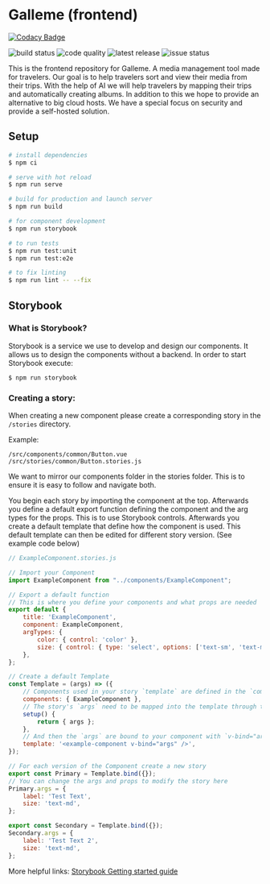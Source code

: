 # Galleme (frontend)

[![Codacy Badge](https://api.codacy.com/project/badge/Grade/8a5a94b1da3f4ece88f663027255b4d8)](https://app.codacy.com/gh/Galleme/frontend?utm_source=github.com&utm_medium=referral&utm_content=Galleme/frontend&utm_campaign=Badge_Grade_Settings)

![build status](https://img.shields.io/github/workflow/status/Galleme/frontend/Frontend?style=for-the-badge)
![code quality](https://img.shields.io/codacy/grade/52b25042d60647008d7a843203eb5b3b?style=for-the-badge)
![latest release](https://img.shields.io/github/v/release/Galleme/frontend?color=%23ff5500&include_prereleases&style=for-the-badge)
![issue status](https://img.shields.io/github/issues-raw/Galleme/frontend?color=%23ff5500&style=for-the-badge)

This is the frontend repository for Galleme. A media management tool made for travelers.
Our goal is to help travelers sort and view their media from their trips. With the help of 
AI we will help travelers by mapping their trips and automatically creating albums. 
In addition to this we hope to provide an alternative to big cloud hosts. We have a special focus
on security and provide a self-hosted solution.

## Setup

```bash
# install dependencies
$ npm ci

# serve with hot reload
$ npm run serve

# build for production and launch server
$ npm run build

# for component development
$ npm run storybook

# to run tests
$ npm run test:unit
$ npm run test:e2e

# to fix linting
$ npm run lint -- --fix
```

## Storybook

### What is Storybook?
Storybook is a service we use to develop and design our components. 
It allows us to design the components without a backend. In order to start Storybook execute:

`$ npm run storybook`

### Creating a story:
When creating a new component please create a corresponding story in the `/stories` directory.

Example:
```
/src/components/common/Button.vue
/src/stories/common/Button.stories.js
```

We want to mirror our components folder in the stories folder. This is to ensure it is easy to follow and navigate both.

You begin each story by importing the component at the top. Afterwards you define a default
export function defining the component and the arg types for the props. This is to use Storybook controls.
Afterwards you create a default template that define how the component is used. This default template can then 
be edited for different story version. (See example code below)

```js
// ExampleComponent.stories.js

// Import your Component
import ExampleComponent from "../components/ExampleComponent";

// Export a default function
// This is where you define your components and what props are needed
export default {
    title: 'ExampleComponent',
    component: ExampleComponent,
    argTypes: {
        color: { control: 'color' },
        size: { control: { type: 'select', options: ['text-sm', 'text-md', 'text-xl'] } },
    },
};

// Create a default Template
const Template = (args) => ({
    // Components used in your story `template` are defined in the `components` object
    components: { ExampleComponent },
    // The story's `args` need to be mapped into the template through the `setup()` method
    setup() {
        return { args };
    },
    // And then the `args` are bound to your component with `v-bind="args"`
    template: '<example-component v-bind="args" />',
});

// For each version of the Component create a new story
export const Primary = Template.bind({});
// You can change the args and props to modify the story here
Primary.args = {
    label: 'Test Text',
    size: 'text-md',
};

export const Secondary = Template.bind({});
Secondary.args = {
    label: 'Test Text 2',
    size: 'text-md',
};
```

More helpful links: [Storybook Getting started guide](https://storybook.js.org/docs/vue/writing-stories/introduction)
